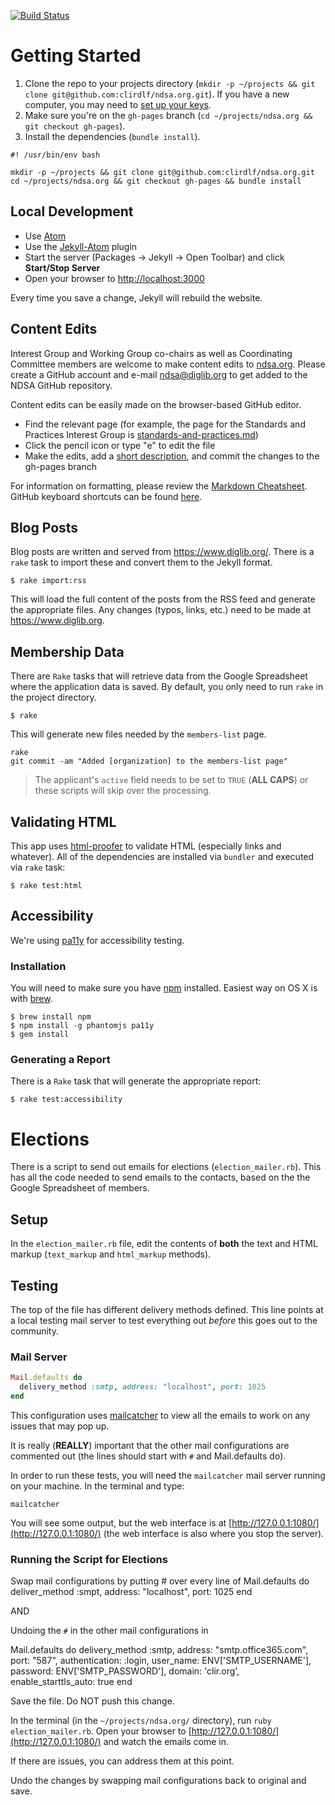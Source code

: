 [![Build Status](https://travis-ci.org/clirdlf/ndsa.org.svg?branch=gh-pages)](https://travis-ci.org/clirdlf/ndsa.org)

# Getting Started
1. Clone the repo to your projects directory (`mkdir -p ~/projects && git clone git@github.com:clirdlf/ndsa.org.git`). If you have a new computer, you may need to [set up your keys](https://help.github.com/articles/generating-ssh-keys/).
2. Make sure you're on the `gh-pages` branch (`cd ~/projects/ndsa.org && git checkout gh-pages`).
3. Install the dependencies (`bundle install`).

```
#! /usr/bin/env bash

mkdir -p ~/projects && git clone git@github.com:clirdlf/ndsa.org.git
cd ~/projects/ndsa.org && git checkout gh-pages && bundle install
```

## Local Development
- Use [Atom](https://atom.io/)
- Use the [Jekyll-Atom](https://github.com/arcath/jekyll-atom) plugin
- Start the server (Packages -> Jekyll -> Open Toolbar) and click **Start/Stop Server**
- Open your browser to [http://localhost:3000](http://localhost:3000)

Every time you save a change, Jekyll will rebuild the website.

## Content Edits

Interest Group and Working Group co-chairs as well as Coordinating
Committee members are welcome to make content edits to
[ndsa.org](ndsa.org). Please create a GitHub account and e-mail
[ndsa@diglib.org](mailto:ndsa@diglib.org) to get added to the NDSA
GitHub repository.

Content edits can be easily made on the browser-based GitHub editor.
- Find the relevant page (for example, the page for the Standards and
  Practices Interest Group is
[standards-and-practices.md](https://github.com/clirdlf/ndsa.org/blob/gh-pages/standards-and-practices.md))
- Click the pencil icon or type "e" to edit the file
- Make the edits, add a [short description](http://chris.beams.io/posts/git-commit/), and commit the changes to the
  gh-pages branch

For information on formatting, please review the [Markdown
  Cheatsheet](https://github.com/adam-p/markdown-here/wiki/Markdown-Cheatsheet). GitHub keyboard shortcuts can be found
[here](https://help.github.com/articles/using-keyboard-shortcuts/).

## Blog Posts

Blog posts are written and served from https://www.diglib.org/. There is a `rake` task to import these and convert them to the Jekyll format.

```
$ rake import:rss
```

This will load the full content of the posts from the RSS feed and generate the appropriate files. Any changes (typos, links, etc.) need to be made at https://www.diglib.org.

## Membership Data

There are `Rake` tasks that will retrieve data from the Google Spreadsheet where the application data is saved. By default, you only need to run `rake` in the project directory.

```
$ rake
```

This will generate new files needed by the `members-list` page.

```
rake
git commit -am "Added [organization] to the members-list page"
```

> The applicant's `active` field needs to be set to `TRUE` (**ALL CAPS**) or these scripts will skip over the processing.

## Validating HTML
This app uses [html-proofer](https://rubygems.org/gems/html-proofer) to validate
HTML (especially links and whatever). All of the dependencies are installed via
`bundler` and executed via `rake` task:

```
$ rake test:html
```

## Accessibility

We're using [pa11y](https://github.com/nature/pa11y) for accessibility testing.

### Installation

You will need to make sure you have [npm](https://www.npmjs.com/) installed.
Easiest way on OS X is with [brew](http://brew.sh/).

```
$ brew install npm
$ npm install -g phantomjs pa11y
$ gem install
```

### Generating a Report

There is a `Rake` task that will generate the appropriate report:

```
$ rake test:accessibility
```

# Elections

There is a script to send out emails for elections (`election_mailer.rb`). This has all the code needed to send emails to the contacts, based on the the Google Spreadsheet of members.

## Setup

In the `election_mailer.rb` file, edit the contents of **both** the text and HTML markup (`text_markup` and `html_markup` methods).

## Testing

The top of the file has different delivery methods defined. This line points at a local testing mail server to test everything out *before* this goes out to the community.

### Mail Server

```ruby
Mail.defaults do
  delivery_method :smtp, address: "localhost", port: 1025
end
```

This configuration uses [mailcatcher](https://mailcatcher.me/) to view all the emails to work on any issues that may pop up.

It is really (**REALLY**) important that the other mail configurations are commented out (the lines should start with `#` and Mail.defaults do).

In order to run these tests, you will need the `mailcatcher` mail server running on your machine. In the terminal and type:

```
mailcatcher
```

You will see some output, but the web interface is at [http://127.0.0.1:1080/](http://127.0.0.1:1080/) (the web interface is also where you stop the server).

### Running the Script for Elections

Swap mail configurations by putting # over every line of
  Mail.defaults do
    deliver_method :smpt, address: "localhost", port: 1025
  end

AND

Undoing the `#` in the other mail configurations in

  Mail.defaults do
    delivery_method :smtp,
    address:  "smtp.office365.com",
    port:      "587",
    authentication: :login,
    user_name: ENV['SMTP_USERNAME'],
    password:  ENV['SMTP_PASSWORD'],
    domain:   'clir.org',
    enable_starttls_auto: true
    end

Save the file. Do NOT push this change.

In the terminal (in the `~/projects/ndsa.org/` directory), run `ruby election_mailer.rb`. Open your browser to [http://127.0.0.1:1080/](http://127.0.0.1:1080/) and watch the emails come in.

If there are issues, you can address them at this point.

Undo the changes by swapping mail configurations back to original and save.
